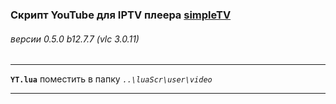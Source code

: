 ### Скрипт YouTube для IPTV плеера [simpleTV](http://iptv.gen12.net)  

###### версии 0.5.0 b12.7.7 (vlc 3.0.11)

----------------------------------------------

**`YT.lua`** поместить в папку _`..\luaScr\user\video`_

----------------------------------------------
